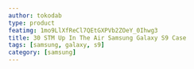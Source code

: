 ```yaml
---
author: tokodab
type: product
featimg: 1mo9LlXfReCl7QEtGXPVb2ZOeY_0Ihwg3
title: 30 STM Up In The Air Samsung Galaxy S9 Case
tags: [samsung, galaxy, s9]
category: [samsung]
---
```

